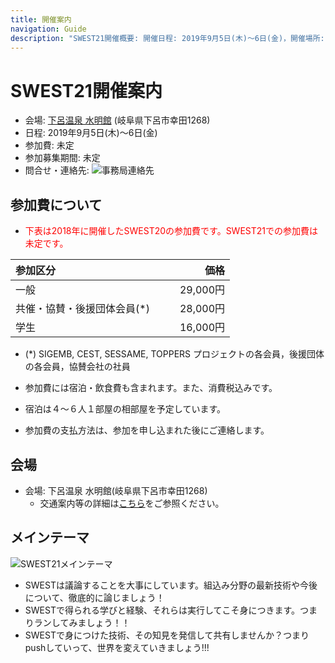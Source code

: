 ```yaml
---
title: 開催案内
navigation: Guide
description: "SWEST21開催概要: 開催日程: 2019年9月5日(木)〜6日(金)，開催場所: 下呂温泉 水明館， SWESTとは、大学の研究者や学生、企業の技術者や管理者、その他、組込みシステムに関わる全ての人達が、徹底的に議論できる場を提供することを主な目的とした合宿型のワークショップです。"
---
```

# SWEST21開催案内

* 会場: [下呂温泉 水明館](https://www.suimeikan.co.jp) (岐阜県下呂市幸田1268)
* 日程: 2019年9月5日(木)〜6日(金)
* 参加費: 未定
* 参加募集期間: 未定
* 問合せ・連絡先: ![事務局連絡先](../images/secretariat21.jpg)

<a name="fee"></a>
## 参加費について

* <font color="red">下表は2018年に開催したSWEST20の参加費です。SWEST21での参加費は未定です。</font>

|参加区分 |価格　　|
|:-----|------:|
|一般                     |　　29,000円|
|共催・協賛・後援団体会員(\*)|　　28,000円|
|学生                     |　　16,000円|

* (\*) SIGEMB, CEST, SESSAME, TOPPERS プロジェクトの各会員，後援団体の各会員，協賛会社の社員

* 参加費には宿泊・飲食費も含まれます。また、消費税込みです。
* 宿泊は４～６人１部屋の相部屋を予定しています。
* 参加費の支払方法は、参加を申し込まれた後にご連絡します。

## 会場

* 会場: 下呂温泉 水明館(岐阜県下呂市幸田1268)
  * 交通案内等の詳細は[こちら](https://www.suimeikan.co.jp/access/)をご参照ください。 

## メインテーマ

![SWEST21メインテーマ](../images/swest21_theme.png)

* SWESTは議論することを大事にしています。組込み分野の最新技術や今後について、徹底的に論じましょう！
* SWESTで得られる学びと経験、それらは実行してこそ身につきます。つまりランしてみましょう！！
* SWESTで身につけた技術、その知見を発信して共有しませんか？つまりpushしていって、世界を変えていきましょう!!!

<!---
<a name="flyer"></a>
## ちらし

SWEST20のちらしを用意しました。A4版両面です。  
社内掲示や回覧などにご活用いただけますと幸いです。

* [SWEST20ちらし（PDF・2018年7月2日版）](../images/flyer/SWEST20-flyer_201807.pdf)


<img src="../images/flyer/SWEST20-flyer_201807-omote.jpg" alt="SWEST20ちらし表面" width=300>
<img src="../images/flyer/SWEST20-flyer_201807-ura.jpg" alt="SWEST20ちらし裏面" width=300>

-->



